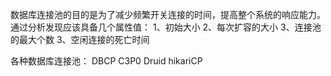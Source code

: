 数据库连接池的目的是为了减少频繁开关连接的时间，提高整个系统的响应能力。
通过分析发现应该具备几个属性值：
1、初始大小
2、每次扩容的大小
3、连接池的最大个数
3、空闲连接的死亡时间

各种数据库连接池：
DBCP
C3P0
Druid
hikariCP